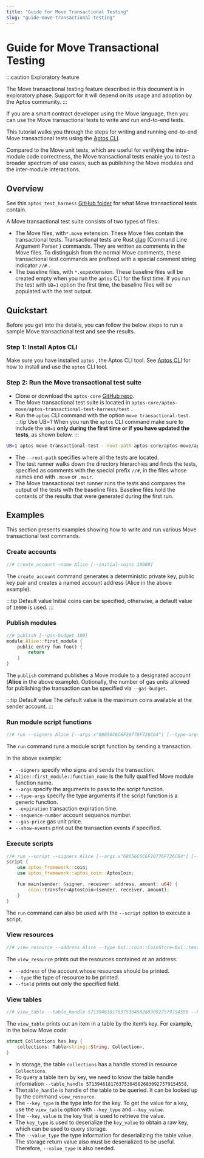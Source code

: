 ```yaml
---
title: "Guide for Move Transactional Testing"
slug: "guide-move-transactional-testing"
---
```


# Guide for Move Transactional Testing

:::caution Exploratory feature

The Move transactional testing feature described in this document is in exploratory phase. Support for it will depend on its usage and adoption by the Aptos community. 
:::



If you are a smart contract developer using the Move language, then you can use the Move transactional tests to write and run end-to-end tests. 

This tutorial walks you through the steps for writing and running end-to-end Move transactional tests using the [Aptos CLI](../../cli-tools/aptos-cli-tool/use-aptos-cli.md). 

Compared to the Move unit tests, which are useful for verifying the intra-module code correctness, the Move transactional tests enable you to test a broader spectrum of use cases, such as publishing the Move modules and the inter-module interactions. 

## Overview

See this `aptos_test_harness` [GitHub folder](https://github.com/aptos-labs/aptos-core/tree/main/aptos-move/aptos-transactional-test-harness/tests/aptos_test_harness) for what Move transactional tests contain. 

A Move transactional test suite consists of two types of files:

- The Move files, with`*.move` extension. These Move files contain the transactional tests. Transactional tests are Rust [clap](https://docs.rs/clap/latest/clap/) (Command Line Argument Parser ) commands. They are written as comments in the Move files. To distinguish from the normal Move comments, these transactional test commands are prefixed with a special comment string indicator `//#` .
- The baseline files, with `*.exp`extension. These baseline files will be created empty when you run the `aptos` CLI for the first time. If you run the test with `UB=1` option the first time, the baseline files will be populated with the test output.

## Quickstart

Before you get into the details, you can follow the below steps to run a sample Move transactional test and see the results. 

### Step 1: Install Aptos CLI

Make sure you have installed `aptos` , the Aptos CLI tool. See [Aptos CLI](/cli-tools/aptos-cli-tool/use-aptos-cli.md) for how to install and use the `aptos` CLI tool. 

### Step 2: Run the Move transactional test suite

- Clone or download the `aptos-core` [GitHub repo](https://github.com/aptos-labs/aptos-core.git).
- The Move transactional test suite is located in `aptos-core/aptos-move/aptos-transactional-test-harness/test` .
- Run the `aptos` CLI command with the option `move transactional-test`.
:::tip Use UB=1
When you run the `aptos` CLI command make sure to include the `UB=1` **only during the first time or if you have updated the tests**, as shown below. 
:::

```bash
UB=1 aptos move transactional-test --root-path aptos-core/aptos-move/aptos-transactional-test-harness/test
```
- The `--root-path` specifies where all the tests are located. 
- The test runner walks down the directory hierarchies and finds the tests, specified as comments with the special prefix `//#`, in the files whose names end with `.move` or `.mvir`. 
- The Move transactional test runner runs the tests and compares the output of the tests with the baseline files. Baseline files hold the contents of the results that were generated during the first run. 

## Examples

This section presents examples showing how to write and run various Move transactional test commands.

### Create accounts

```rust
//# create_account —name Alice [--initial-coins 10000]
```

The `create_account` command generates a deterministic private key,  public key pair and creates a named account address (Alice in the above example). 

:::tip Default value
Initial coins can be specified, otherwise, a default value of `10000` is used. 
:::

### Publish modules

```rust
//# publish [--gas-budget 100]
module Alice::first_module {
	public entry fun foo() {
		return
	}
}
```

The `publish` command publishes a Move module to a designated account (**Alice** in the above example). Optionally, the number of gas units allowed for publishing the transaction can be specified via `--gas-budget`. 

:::tip Default value
The default value is the maximum coins available at the sender account.
:::

### Run module script functions

```rust
//# run --signers Alice [--args x"68656C6C6F20776F726C64"] [--type-args "0x1::aptos_coin::AptosCoin"] [--expiration 1658432810] [--sequence-number 1] [--gas-price 1] [--show-events] -- Alice::first_module::function_name
```

The `run` command runs a module script function by sending a transaction. 

In the above example:

- `--signers` specify who signs and sends the transaction.
- `Alice::first_module::function_name` is the fully qualified Move module function name.
- `--args` specify the arguments to pass to the script function.
- `--type-args` specify the type arguments if the script function is a generic function.
- `--expiration` transaction expiration time.
- `--sequence-number` account sequence number.
- `--gas-price` gas unit price.
- `--show-events` print out the transaction events if specified.

### Execute scripts

```rust
//# run --script --signers Alice [--args x"68656C6C6F20776F726C64"] [--type-args "0x1::aptos_coin::AptosCoin"] [--expiration 1658432810] [--sequence-number 1] [--gas-price 1]
script {
    use aptos_framework::coin;
    use aptos_framework::aptos_coin::AptosCoin;

    fun main(sender: &signer, receiver: address, amount: u64) {
        coin::transfer<AptosCoin>(sender, receiver, amount);
    }
}
```

The `run` command can also be used with the `--script` option to execute a script.

### View resources

```rust
//# view_resource --address Alice --type 0x1::coin::CoinStore<0x1::test_coin::TestCoin> [--field coin.value]
```

The `view_resource` prints out the resources contained at an address.

- `--address` of the account whose resources should be printed.
- `--type` the type of resource to be printed.
- `--field` prints out only the specified field.

### View tables

```rust
//# view_table --table_handle 5713946181763753045826830927579154558 --key_type 0x1::string::String --key_value x"68656C6C6F20776F726C64" --value_type 0x1::token::Collection 
```

The `view_table` prints out an item in a table by the item’s key. For example, in the below Move code:

```rust
struct Collections has key {
	collections: Table<string::String, Collection>,
}
```

- In storage, the table `collections` has a handle stored in resource `Collections`.
- To query a table item by key, we need to know the table handle information `--table_handle 5713946181763753045826830927579154558`.
- The`table_handle` is handle of the table to be queried. It can be looked up by the command `view_resource`.
- The `--key_type` is the type info for the key. To get the value for a key, use the `view_table` option with `--key_type` and `--key_value`.
- The `--key_value` is the key that is used to retrieve the value.
- The `key_type` is used to deserialize the `key_value` to obtain a raw key, which can be used to query storage.
- The `--value_type` the type information for deserializing the table value. The storage return value also must be deserialized to be useful. Therefore, `--value_type` is also needed.
